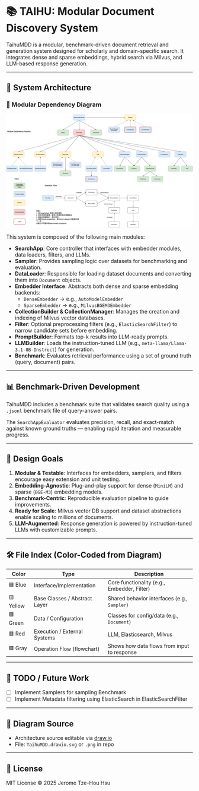 # 📚 TAIHU: Modular Document Discovery System

TaihuMDD is a modular, benchmark-driven document retrieval and generation system designed for scholarly and domain-specific search. It integrates dense and sparse embeddings, hybrid search via Milvus, and LLM-based response generation.

---

## 🧠 System Architecture

### 📌 Modular Dependency Diagram

![Architecture Diagram](./assets/TaihuMDD.drawio%20(3).svg)

This system is composed of the following main modules:

- **SearchApp**: Core controller that interfaces with embedder modules, data loaders, filters, and LLMs.
- **Sampler**: Provides sampling logic over datasets for benchmarking and evaluation.
- **DataLoader**: Responsible for loading dataset documents and converting them into `Document` objects.
- **Embedder Interface**: Abstracts both dense and sparse embedding backends:
  - `DenseEmbedder` → e.g., `AutoModelEmbedder`
  - `SparseEmbedder` → e.g., `MilvusBGEM3Embedder`
- **CollectionBuilder & CollectionManager**: Manages the creation and indexing of Milvus vector databases.
- **Filter**: Optional preprocessing filters (e.g., `ElasticSearchFilter`) to narrow candidate sets before embedding.
- **PromptBuilder**: Formats top-k results into LLM-ready prompts.
- **LLMBuilder**: Loads the instruction-tuned LLM (e.g., `meta-llama/Llama-3.1-8B-Instruct`) for generation.
- **Benchmark**: Evaluates retrieval performance using a set of ground truth (query, document) pairs.

---

## 📊 Benchmark-Driven Development

TaihuMDD includes a benchmark suite that validates search quality using a `.jsonl` benchmark file of query-answer pairs.

The `SearchAppEvaluator` evaluates precision, recall, and exact-match against known ground truths — enabling rapid iteration and measurable progress.

---

## 🎯 Design Goals

1. **Modular & Testable**: Interfaces for embedders, samplers, and filters encourage easy extension and unit testing.
2. **Embedding-Agnostic**: Plug-and-play support for dense (`MiniLM`) and sparse (`BGE-M3`) embedding models.
3. **Benchmark-Centric**: Reproducible evaluation pipeline to guide improvements.
4. **Ready for Scale**: Milvus vector DB support and dataset abstractions enable scaling to millions of documents.
5. **LLM-Augmented**: Response generation is powered by instruction-tuned LLMs with customizable prompts.

---

## 🛠️ File Index (Color-Coded from Diagram)

| Color        | Type                            | Description                                |
|--------------|----------------------------------|--------------------------------------------|
| 🟦 Blue      | Interface/Implementation        | Core functionality (e.g., Embedder, Filter)|
| 🟨 Yellow    | Base Classes / Abstract Layer   | Shared behavior interfaces (e.g., `Sampler`)|
| 🟩 Green     | Data / Configuration            | Classes for config/data (e.g., `Document`) |
| 🟥 Red       | Execution / External Systems    | LLM, Elasticsearch, Milvus                 |
| 🟪 Gray      | Operation Flow (flowchart)      | Shows how data flows from input to response|

---

## 📌 TODO / Future Work

- [ ] Implement Samplers for sampling Benchmark
- [ ] Implement Metadata filtering using ElasticSearch in ElasticSearchFilter

---

## 📂 Diagram Source

- Architecture source editable via [draw.io](https://draw.io)
- File: `TaihuMDD.drawio.svg` or `.png` in repo

---

## 📄 License

MIT License © 2025 Jerome Tze-Hou Hsu
